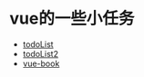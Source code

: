 # vue的一些小任务

- [todoList](./todo/simpleTodo.html)
- [todoList2](./todo/todoList.html)
- [vue-book](./vue-book-plus/index.html)
